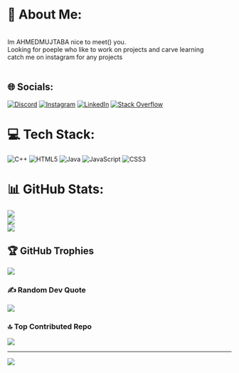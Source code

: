 # 💫 About Me:
<br>Im AHMEDMUJTABA nice to meet() you.<br>Looking for poeple who like to work on projects and carve learning<br>catch me on instagram for any projects<br><br>


## 🌐 Socials:
[![Discord](https://img.shields.io/badge/Discord-%237289DA.svg?logo=discord&logoColor=white)](https://discord.gg/https://discord.gg/rEwR937g3g) [![Instagram](https://img.shields.io/badge/Instagram-%23E4405F.svg?logo=Instagram&logoColor=white)](https://instagram.com/AhmedxMujtaba) [![LinkedIn](https://img.shields.io/badge/LinkedIn-%230077B5.svg?logo=linkedin&logoColor=white)](https://linkedin.com/in/ahmed-x-mujtaba) [![Stack Overflow](https://img.shields.io/badge/-Stackoverflow-FE7A16?logo=stack-overflow&logoColor=white)](https://stackoverflow.com/users/22987392) 

# 💻 Tech Stack:
![C++](https://img.shields.io/badge/c++-%2300599C.svg?style=flat&logo=c%2B%2B&logoColor=white) ![HTML5](https://img.shields.io/badge/html5-%23E34F26.svg?style=flat&logo=html5&logoColor=white) ![Java](https://img.shields.io/badge/java-%23ED8B00.svg?style=flat&logo=openjdk&logoColor=white) ![JavaScript](https://img.shields.io/badge/javascript-%23323330.svg?style=flat&logo=javascript&logoColor=%23F7DF1E) ![CSS3](https://img.shields.io/badge/css3-%231572B6.svg?style=flat&logo=css3&logoColor=white)
# 📊 GitHub Stats:
![](https://github-readme-stats.vercel.app/api?username=AhmedXMujtaba&theme=radical&hide_border=false&include_all_commits=true&count_private=true)<br/>
![](https://github-readme-streak-stats.herokuapp.com/?user=AhmedXMujtaba&theme=radical&hide_border=false)<br/>
![](https://github-readme-stats.vercel.app/api/top-langs/?username=AhmedXMujtaba&theme=radical&hide_border=false&include_all_commits=true&count_private=true&layout=compact)

## 🏆 GitHub Trophies
![](https://github-profile-trophy.vercel.app/?username=AhmedXMujtaba&theme=radical&no-frame=true&no-bg=true&margin-w=4)

### ✍️ Random Dev Quote
![](https://quotes-github-readme.vercel.app/api?type=horizontal&theme=radical)

### 🔝 Top Contributed Repo
![](https://github-contributor-stats.vercel.app/api?username=AhmedXMujtaba&limit=5&theme=radical&combine_all_yearly_contributions=true)

---
[![](https://visitcount.itsvg.in/api?id=AhmedXMujtaba&icon=3&color=5)](https://visitcount.itsvg.in)

<!-- Proudly created with GPRM ( https://gprm.itsvg.in ) -->
